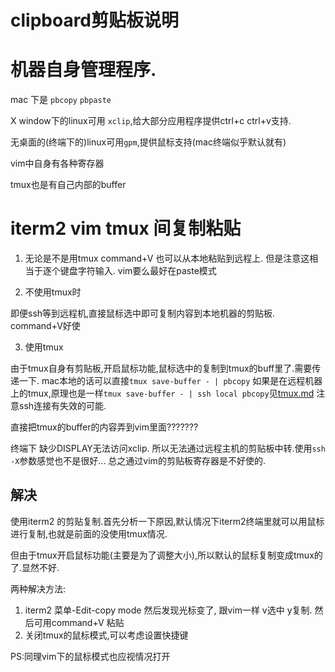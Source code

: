 # clipboard剪贴板说明

# 机器自身管理程序.

mac 下是 `pbcopy` `pbpaste`

X window下的linux可用 `xclip`,给大部分应用程序提供ctrl+c ctrl+v支持. 

无桌面的(终端下的)linux可用`gpm`,提供鼠标支持(mac终端似乎默认就有)

vim中自身有各种寄存器

tmux也是有自己内部的buffer

# iterm2 vim tmux 间复制粘贴

1. 无论是不是用tmux
command+V 也可以从本地粘贴到远程上. 但是注意这相当于逐个键盘字符输入. vim要么最好在paste模式

2. 不使用tmux时

即便ssh等到远程机,直接鼠标选中即可复制内容到本地机器的剪贴板. command+V好使

3. 使用tmux

由于tmux自身有剪贴板,开启鼠标功能,鼠标选中的复制到tmux的buff里了.需要传递一下.
mac本地的话可以直接`tmux save-buffer - | pbcopy`
如果是在远程机器上的tmux,原理也是一样`tmux save-buffer - | ssh local pbcopy`见[tmux.md](tmux.md)
注意ssh连接有失效的可能.


直接把tmux的buffer的内容弄到vim里面???????

终端下 缺少DISPLAY无法访问xclip. 所以无法通过远程主机的剪贴板中转.使用`ssh -X`参数感觉也不是很好... 
总之通过vim的剪贴板寄存器是不好使的.


## 解决
使用iterm2 的剪贴复制.首先分析一下原因,默认情况下iterm2终端里就可以用鼠标进行复制,也就是前面的没使用tmux情况.

但由于tmux开启鼠标功能(主要是为了调整大小),所以默认的鼠标复制变成tmux的了.显然不好.

两种解决方法:
1. iterm2 菜单-Edit-copy mode  然后发现光标变了, 跟vim一样 v选中 y复制. 然后可用command+V 粘贴
2. 关闭tmux的鼠标模式,可以考虑设置快捷键

PS:同理vim下的鼠标模式也应视情况打开




